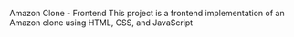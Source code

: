 Amazon Clone - Frontend
This project is a frontend implementation of an Amazon clone using HTML, CSS, and JavaScript
